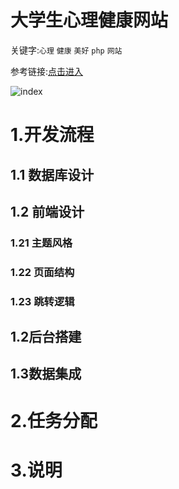 # 大学生心理健康网站  

关键字:`心理` `健康` `美好` `php` `网站`  

参考链接:[点击进入](http://psy.fh21.com.cn)  

![index](http://www.galaxee.cn/static/PsyWeb/design/%E9%A6%96%E9%A1%B5.png) 

# 1.开发流程

## 1.1 数据库设计

## 1.2 前端设计

### 1.21 主题风格

### 1.22 页面结构

### 1.23 跳转逻辑

## 1.2后台搭建

## 1.3数据集成

# 2.任务分配

# 3.说明





